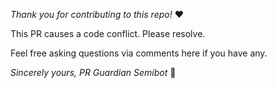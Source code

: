 _Thank you for contributing to this repo!_ ❤️️

This PR causes a code conflict. Please resolve.

Feel free asking questions via comments here if you have any.

_Sincerely yours,_
_PR Guardian Semibot_ 🤖
